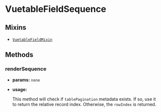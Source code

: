 # VuetableFieldSequence

## Mixins
- [`VuetableFieldMixin`](./mixin.md)

## Methods
### renderSequence
- **params:** `none`
- **usage:**

  This method will check if `tablePagination` metadata exists. If so, use it to return the relative record index.
  Otherwise, the `rowIndex` is returned.